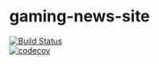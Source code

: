 # gaming-news-site
[![Build Status](https://travis-ci.com/corn-flakes-fanatics/gaming-news-site.svg?branch=master)](https://travis-ci.com/corn-flakes-fanatics/gaming-news-site) <br>
[![codecov](https://codecov.io/gh/corn-flakes-fanatics/gaming-news-site/branch/master/graph/badge.svg)](https://codecov.io/gh/corn-flakes-fanatics/gaming-news-site) <br>